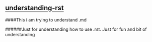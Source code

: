 ## [understanding-rst]()
####This i am trying to understand .md


######Just for understanding how to use .rst. Just for fun and bit of understanding
